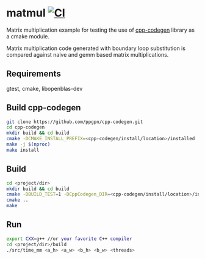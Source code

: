 matmul [![CI](https://github.com/ppgpn/matmul/workflows/CI/badge.svg)](https://github.com/ppgpn/matmul/actions)
=======

Matrix multiplication example for testing the use of [cpp-codegen](https://github.com/ppgpn/cpp-codegen) library as a cmake module.

Matrix multiplication code generated with boundary loop substitution is compared against naive and gemm based matrix multiplications.

Requirements
-----------
gtest, cmake, libopenblas-dev

Build cpp-codegen
-----------
```bash
git clone https://github.com/ppgpn/cpp-codegen.git
cd cpp-codegen
mkdir build && cd build
cmake -DCMAKE_INSTALL_PREFIX=<cpp-codegen/install/location>/installed ..
make -j $(nproc)
make install
```

Build
-----------
```bash
cd <project/dir>
mkdir build && cd build
cmake -DBUILD_TEST=1 -DCppCodegen_DIR=<cpp-codegen/install/location>/installed/cmake .. 
cmake .. 
make
```
Run
-------
```bash
export CXX=g++ //or your favorite C++ compiler
cd <project/dir>/build
./src/time_mm <a_h> <a_w> <b_h> <b_w> <threads>
```
